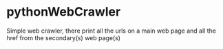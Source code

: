 # pythonWebCrawler

Simple web crawler, there print all the urls on a main web page and all the href from  the secondary(s) web page(s)


